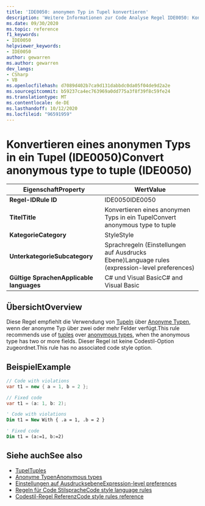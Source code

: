 ```yaml
---
title: 'IDE0050: anonymen Typ in Tupel konvertieren'
description: 'Weitere Informationen zur Code Analyse Regel IDE0050: Konvertieren eines anonymen Typs in ein Tupel'
ms.date: 09/30/2020
ms.topic: reference
f1_keywords:
- IDE0050
helpviewer_keywords:
- IDE0050
author: gewarren
ms.author: gewarren
dev_langs:
- CSharp
- VB
ms.openlocfilehash: d7089d402b7ca9d131dabbdc0da05f04de9d2a2e
ms.sourcegitcommit: b59237ca4ec763969a0dd775a3f8f39f8c59fe24
ms.translationtype: MT
ms.contentlocale: de-DE
ms.lasthandoff: 10/12/2020
ms.locfileid: "96591959"
---
```

# <a name="convert-anonymous-type-to-tuple-ide0050"></a><span data-ttu-id="bf50f-103">Konvertieren eines anonymen Typs in ein Tupel (IDE0050)</span><span class="sxs-lookup"><span data-stu-id="bf50f-103">Convert anonymous type to tuple (IDE0050)</span></span>

|<span data-ttu-id="bf50f-104">Eigenschaft</span><span class="sxs-lookup"><span data-stu-id="bf50f-104">Property</span></span>|<span data-ttu-id="bf50f-105">Wert</span><span class="sxs-lookup"><span data-stu-id="bf50f-105">Value</span></span>|
|-|-|
| <span data-ttu-id="bf50f-106">**Regel-ID**</span><span class="sxs-lookup"><span data-stu-id="bf50f-106">**Rule ID**</span></span> | <span data-ttu-id="bf50f-107">IDE0050</span><span class="sxs-lookup"><span data-stu-id="bf50f-107">IDE0050</span></span> |
| <span data-ttu-id="bf50f-108">**Titel**</span><span class="sxs-lookup"><span data-stu-id="bf50f-108">**Title**</span></span> | <span data-ttu-id="bf50f-109">Konvertieren eines anonymen Typs in ein Tupel</span><span class="sxs-lookup"><span data-stu-id="bf50f-109">Convert anonymous type to tuple</span></span> |
| <span data-ttu-id="bf50f-110">**Kategorie**</span><span class="sxs-lookup"><span data-stu-id="bf50f-110">**Category**</span></span> | <span data-ttu-id="bf50f-111">Style</span><span class="sxs-lookup"><span data-stu-id="bf50f-111">Style</span></span> |
| <span data-ttu-id="bf50f-112">**Unterkategorie**</span><span class="sxs-lookup"><span data-stu-id="bf50f-112">**Subcategory**</span></span> | <span data-ttu-id="bf50f-113">Sprachregeln (Einstellungen auf Ausdrucks Ebene)</span><span class="sxs-lookup"><span data-stu-id="bf50f-113">Language rules (expression-level preferences)</span></span> |
| <span data-ttu-id="bf50f-114">**Gültige Sprachen**</span><span class="sxs-lookup"><span data-stu-id="bf50f-114">**Applicable languages**</span></span> | <span data-ttu-id="bf50f-115">C# und Visual Basic</span><span class="sxs-lookup"><span data-stu-id="bf50f-115">C# and Visual Basic</span></span> |

## <a name="overview"></a><span data-ttu-id="bf50f-116">Übersicht</span><span class="sxs-lookup"><span data-stu-id="bf50f-116">Overview</span></span>

<span data-ttu-id="bf50f-117">Diese Regel empfiehlt die Verwendung von [Tupeln](../../../csharp/language-reference/builtin-types/value-tuples.md) über [Anonyme Typen](../../../csharp/programming-guide/classes-and-structs/anonymous-types.md), wenn der anonyme Typ über zwei oder mehr Felder verfügt.</span><span class="sxs-lookup"><span data-stu-id="bf50f-117">This rule recommends use of [tuples](../../../csharp/language-reference/builtin-types/value-tuples.md) over [anonymous types](../../../csharp/programming-guide/classes-and-structs/anonymous-types.md), when the anonymous type has two or more fields.</span></span> <span data-ttu-id="bf50f-118">Dieser Regel ist keine Codestil-Option zugeordnet.</span><span class="sxs-lookup"><span data-stu-id="bf50f-118">This rule has no associated code style option.</span></span>

## <a name="example"></a><span data-ttu-id="bf50f-119">Beispiel</span><span class="sxs-lookup"><span data-stu-id="bf50f-119">Example</span></span>

```csharp
// Code with violations
var t1 = new { a = 1, b = 2 };

// Fixed code
var t1 = (a: 1, b: 2);
```

```vb
' Code with violations
Dim t1 = New With { .a = 1, .b = 2 }

' Fixed code
Dim t1 = (a:=1, b:=2)
```

## <a name="see-also"></a><span data-ttu-id="bf50f-120">Siehe auch</span><span class="sxs-lookup"><span data-stu-id="bf50f-120">See also</span></span>

- [<span data-ttu-id="bf50f-121">Tupel</span><span class="sxs-lookup"><span data-stu-id="bf50f-121">Tuples</span></span>](../../../csharp/language-reference/builtin-types/value-tuples.md)
- [<span data-ttu-id="bf50f-122">Anonyme Typen</span><span class="sxs-lookup"><span data-stu-id="bf50f-122">Anonymous types</span></span>](../../../csharp/programming-guide/classes-and-structs/anonymous-types.md)
- [<span data-ttu-id="bf50f-123">Einstellungen auf Ausdrucksebene</span><span class="sxs-lookup"><span data-stu-id="bf50f-123">Expression-level preferences</span></span>](expression-level-preferences.md)
- [<span data-ttu-id="bf50f-124">Regeln für Code Stilsprache</span><span class="sxs-lookup"><span data-stu-id="bf50f-124">Code style language rules</span></span>](language-rules.md)
- [<span data-ttu-id="bf50f-125">Codestil-Regel Referenz</span><span class="sxs-lookup"><span data-stu-id="bf50f-125">Code style rules reference</span></span>](index.md)

